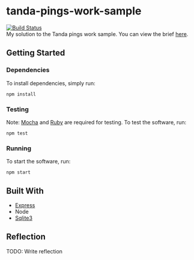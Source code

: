 # tanda-pings-work-sample
[![Build Status](https://travis-ci.org/bennetthardwick/tanda-pings-work-sample.svg?branch=master)](https://travis-ci.org/bennetthardwick/tanda-pings-work-sample)  
My solution to the Tanda pings work sample. You can view the brief [here][1].  

## Getting Started
### Dependencies
To install dependencies, simply run:
```
npm install
```
### Testing
Note: [Mocha](https://github.com/mochajs/mocha) and [Ruby](https://www.ruby-lang.org/en/) are required for testing.
To test the software, run:
```
npm test
```
### Running
To start the software, run:
```
npm start
```

## Built With
- [Express](https://github.com/expressjs/express)
- Node
- [Sqlite3](https://github.com/mapbox/node-sqlite3)

## Reflection
TODO: Write reflection

[1]: https://github.com/TandaHQ/work-samples/tree/master/pings%20(backend)
